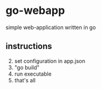 # go-webapp
simple web-application written in go
## instructions
2. set configuration in app.json
2. "go build"
3. run executable
4. that's all
